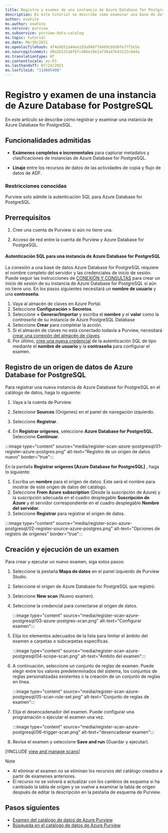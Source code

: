 ```yaml
---
title: Registro y examen de una instancia de Azure Database for PostgreSQL
description: En este tutorial se describe cómo examinar una base de datos de Azure Database for PostgreSQL
author: evwhite
ms.author: evwhite
ms.service: purview
ms.subservice: purview-data-catalog
ms.topic: tutorial
ms.date: 06/30/2021
ms.openlocfilehash: 4f4e9b51a44ee193a946f76499c95d6fe77f2e5e
ms.sourcegitcommit: d9a2b122a6fb7c406e19e2af30a47643122c04da
ms.translationtype: HT
ms.contentlocale: es-ES
ms.lasthandoff: 07/24/2021
ms.locfileid: "114665406"
---
```

# <a name="register-and-scan-an-azure-database-for-postgresql"></a>Registro y examen de una instancia de Azure Database for PostgreSQL

En este artículo se describe cómo registrar y examinar una instancia de Azure Database for PostgreSQL.


## <a name="supported-capabilities"></a>Funcionalidades admitidas
- **Exámenes completos e incrementales** para capturar metadatos y clasificaciones de instancias de Azure Database for PostgreSQL.

- **Linaje** entre los recursos de datos de las actividades de copia y flujo de datos de ADF.

### <a name="known-limitations"></a>Restricciones conocidas

Purview solo admite la autenticación SQL para Azure Database for PostgreSQL.


## <a name="prerequisites"></a>Prerrequisitos

1. Cree una cuenta de Purview si aún no tiene una.

2. Acceso de red entre la cuenta de Purview y Azure Database for PostgreSQL.

#### <a name="sql-authentication-for-an-azure-database-for-postgresql"></a>Autenticación SQL para una instancia de Azure Database for PostgreSQL

La conexión a una base de datos Azure Database for PostgreSQL requiere el nombre completo del servidor y las credenciales de inicio de sesión. Puede seguir las instrucciones de [CONEXIÓN Y CONSULTAS](/azure/postgresql/connect-python) para crear un inicio de sesión de su instancia de Azure Database for PostgreSQL si aún no tiene uno. En los pasos siguientes necesitará un **nombre de usuario** y una **contraseña**.

1. Vaya al almacén de claves en Azure Portal.
1. Seleccione **Configuración > Secretos**.
1. Seleccione **+ Generar/Importar** y escriba el **nombre** y el **valor** como la *contraseña* de su instancia de Azure PostgreSQL Database
1. Seleccione **Crear** para completar la acción.
1. Si el almacén de claves no está conectado todavía a Purview, necesitará [crear una conexión del almacén de claves](manage-credentials.md#create-azure-key-vaults-connections-in-your-azure-purview-account).
1. Por último, [cree una nueva credencial](manage-credentials.md#create-a-new-credential) de la autenticación SQL de tipo mediante el **nombre de usuario** y la **contraseña** para configurar el examen.

## <a name="register-an-azure-database-for-postgresql-data-source"></a>Registro de un origen de datos de Azure Database for PostgreSQL

Para registrar una nueva instancia de Azure Database for PostgreSQL en el catálogo de datos, haga lo siguiente:

1. Vaya a la cuenta de Purview.

1. Seleccione **Sources** (Orígenes) en el panel de navegación izquierdo.

1. Seleccione **Registrar**.

1. En **Registrar orígenes**, seleccione **Azure Database for PostgreSQL**. Seleccione **Continuar**.

:::image type="content" source="media/register-scan-azure-postgresql/01-register-azure-postgres.png" alt-text="Registro de un origen de datos nuevo" border="true":::

En la pantalla **Registrar orígenes [Azure Database for PostgreSQL]** , haga lo siguiente:

1. Escriba un **nombre** para el origen de datos. Este será el nombre para mostrar de este origen de datos del catálogo.
1. Seleccione **From Azure subscription** (Desde la suscripción de Azure) y la suscripción adecuada en el cuadro desplegable **Suscripción de Azure** y el servidor correspondiente en el cuadro desplegable **Nombre del servidor**.
1. Seleccione **Registrar** para registrar el origen de datos. 
 

:::image type="content" source="media/register-scan-azure-postgresql/02-register-source-azure-postgres.png" alt-text="Opciones de registro de orígenes" border="true":::

## <a name="creating-and-running-a-scan"></a>Creación y ejecución de un examen

Para crear y ejecutar un nuevo examen, siga estos pasos:

1. Seleccione la pestaña **Mapa de datos** en el panel izquierdo de Purview Studio.

1. Seleccione el origen de Azure Database for PostgreSQL que registró.

1. Seleccione **New scan** (Nuevo examen).

1. Seleccione la credencial para conectarse al origen de datos.

   :::image type="content" source="media/register-scan-azure-postgresql/03-azure-postgres-scan.png" alt-text="Configurar examen":::

1. Elija los elementos adecuados de la lista para limitar el ámbito del examen a carpetas o subcarpetas específicas.

   :::image type="content" source="media/register-scan-azure-postgresql/04-scope-scan.png" alt-text="Ámbito del examen":::

1. A continuación, seleccione un conjunto de reglas de examen. Puede elegir entre los valores predeterminados del sistema, los conjuntos de reglas personalizadas existentes o la creación de un conjunto de reglas en línea.

   :::image type="content" source="media/register-scan-azure-postgresql/05-scan-rule-set.png" alt-text="Conjunto de reglas de examen":::

1. Elija el desencadenador del examen. Puede configurar una programación o ejecutar el examen una vez.

   :::image type="content" source="media/register-scan-azure-postgresql/06-trigger-scan.png" alt-text="desencadenar examen":::

1. Revise el examen y seleccione **Save and run** (Guardar y ejecutar).

[!INCLUDE [view and manage scans](includes/view-and-manage-scans.md)]

> [!NOTE]
> * Al eliminar el examen no se eliminan los recursos del catálogo creados a partir de examenes anteriores.
> * El recurso no se volverá a actualizar con los cambios de esquema si ha cambiado la tabla de origen y se vuelve a examinar la tabla de origen después de editar la descripción en la pestaña de esquema de Purview.

## <a name="next-steps"></a>Pasos siguientes

- [Examen del catálogo de datos de Azure Purview](how-to-browse-catalog.md)
- [Búsqueda en el catálogo de datos de Azure Purview](how-to-search-catalog.md)
